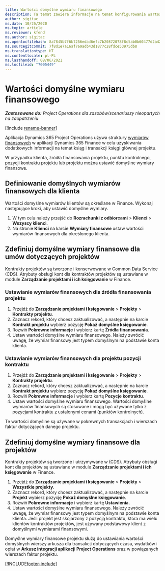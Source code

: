 ```yaml
---
title: Wartości domyślne wymiaru finansowego
description: Ta temat zawiera informacje na temat konfigurowania wartości domyślnych wymiarów finansowych.
author: sigitac
ms.date: 10/26/2020
ms.topic: article
ms.reviewer: kfend
ms.author: sigitac
ms.openlocfilehash: 8a7845b7f6b7256edad6efc7b20872078f8c5ab0b60477d2a42b5b9d61104bff
ms.sourcegitcommit: 7f8d1e7a16af769adb43d1877c28fdce53975db8
ms.translationtype: HT
ms.contentlocale: pl-PL
ms.lasthandoff: 08/06/2021
ms.locfileid: "7005449"
---
```

# <a name="financial-dimension-defaults"></a>Wartości domyślne wymiaru finansowego

_**Zastosowane do:** Project Operations dla zasobów/scenariuszy nieopartych na zaopatrzeniu_

[!include [rename-banner](~/includes/cc-data-platform-banner.md)]

Aplikacja Dynamics 365 Project Operations używa struktury [wymiarów finansowych](/dynamics365/finance/general-ledger/financial-dimensions) w aplikacji Dynamics 365 Finance w celu uzyskiwania dodatkowych informacji na temat ksiąg i transakcji księgi głównej projektu.

W przypadku klienta, źródła finansowania projektu, punktu kontrolnego, pozycji kontraktu projektu lub projektu można ustawić domyślne wymiary finansowe.

## <a name="define-default-financial-dimensions-for-a-customer"></a>Definiowanie domyślnych wymiarów finansowych dla klienta

Wartości domyślne wymiarów klientów są określane w Finance. Wykonaj następujące kroki, aby ustawić domyślne wymiary.

1. W tym celu należy przejść do **Rozrachunki z odbiorcami** > **Klienci** > **Wszyscy klienci**.
2. Na stronie **Klienci** na karcie **Wymiary finansowe** ustaw wartości wymiarów finansowych dla określonego klienta.

## <a name="define-default-financial-dimensions-for-project-contracts"></a>Zdefiniuj domyślne wymiary finansowe dla umów dotyczących projektów

Kontrakty projektów są tworzone i konserwowane w Common Data Service (CDS). Atrybuty obsługi kont dla kontraktów projektów są ustawiane w module **Zarządzanie projektami i ich księgowanie** w Finance.

### <a name="set-financial-dimensions-for-a-project-funding-source"></a>Ustawianie wymiarów finansowych dla źródła finansowania projektu

1. Przejdź do **Zarządzanie projektami i księgowanie** > **Projekty** > **Kontrakty projektu**.
2. Zaznacz rekord, który chcesz zaktualizować, a następnie na karcie **Kontrakt projektu** wybierz pozycję **Pokaż domyślne księgowanie**.
3. Rozwiń **Pokrewne informacje** i wybierz kartę **Źródła finansowania**.
4. Ustaw wartości domyślne wymiaru finansowego. Należy zwrócić uwagę, że wymiar finansowy jest typem domyślnym na podstawie konta klienta.

### <a name="set-financial-dimensions-for-a-project-contract-line"></a>Ustawianie wymiarów finansowych dla projektu pozycji kontraktu

1. Przejdź do **Zarządzanie projektami i księgowanie** > **Projekty** > **Kontrakty projektu**.
2. Zaznacz rekord, który chcesz zaktualizować, a następnie na karcie **Kontrakt projektu** wybierz pozycję **Pokaż domyślne księgowanie**.
3. Rozwiń **Pokrewne informacje** i wybierz kartę **Pozycje kontraktu**.
4. Ustaw wartości domyślne wymiaru finansowego. Wartości domyślne wymiarów finansowych są stosowane i mogą być używane tylko z pozycjami kontraktu z ustalonymi cenami (punktów kontrolnych).

Te wartości domyślne są używane w pokrewnych transakcjach i wierszach faktur dotyczących danego projektu.

## <a name="define-default-financial-dimensions-for-projects"></a>Zdefiniuj domyślne wymiary finansowe dla projektów

Kontrakty projektów są tworzone i utrzymywane w (CDS). Atrybuty obsługi kont dla projektów są ustawiane w module **Zarządzanie projektami i ich księgowanie** w Finance.

1. Przejdź do **Zarządzanie projektami i księgowanie** > **Projekty** > **Wszystkie projekty**.
2. Zaznacz rekord, który chcesz zaktualizować, a następnie na karcie **Projekt** wybierz pozycję **Pokaż domyślne księgowanie**.
3. Rozwiń **Pokrewne informacje** i wybierz kartę **Ustawienia**.
4. Ustaw wartości domyślne wymiaru finansowego. Należy zwrócić uwagę, że wymiar finansowy jest typem domyślnym na podstawie konta klienta. Jeśli projekt jest skojarzony z pozycją kontraktu, która ma wielu klientów kontraktów projektów, jest używany podstawowy klient z domyślnymi wymiarami finansowymi.

Domyślne wymiary finansowe projektu służą do ustawiania wartości domyślnych wierszy arkusza dla transakcji dotyczących czasu, wydatków i opłat w **Arkusz integracji aplikacji Project Operations** oraz w powiązanych wierszach faktur projektu.


[!INCLUDE[footer-include](../includes/footer-banner.md)]